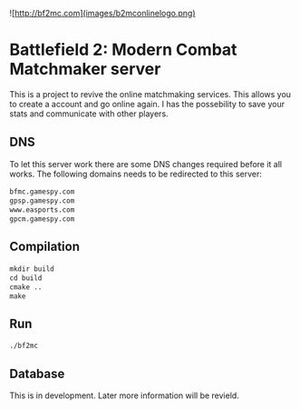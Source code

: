 ![http://bf2mc.com](images/b2mconlinelogo.png)

# Battlefield 2: Modern Combat Matchmaker server

This is a project to revive the online matchmaking services. This allows you to create a account and go online again. 
I has the possebility to save your stats and communicate with other players.

## DNS

To let this server work there are some DNS changes required before it all works.
The following domains needs to be redirected to this server:

	bfmc.gamespy.com
	gpsp.gamespy.com
	www.easports.com
	gpcm.gamespy.com


## Compilation

```
mkdir build
cd build
cmake ..
make
```

## Run

```
./bf2mc
```

## Database

This is in development. Later more information will be revield.

